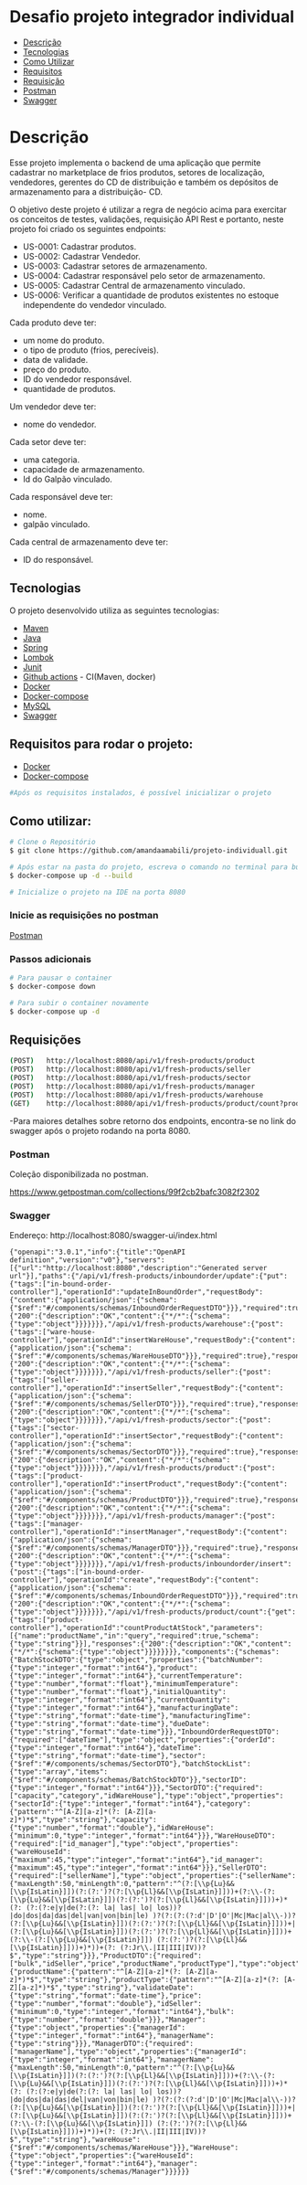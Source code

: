 # Desafio projeto integrador individual

- [Descrição](#descrico)
- [Tecnologias](#tech)
- [Como Utilizar](#setting)
- [Requisitos](#requisito)
- [Requisição](#requisicao)
- [Postman](#postman)
- [Swagger](#swagger)


<a id="descrico"></a>
# Descrição

Esse projeto implementa o backend de uma aplicação que permite cadastrar no marketplace de frios produtos, setores de localização, vendedores, 
gerentes do CD de distribuição e também os depósitos de armazenamento para a distribuição- CD.

O objetivo deste projeto é utilizar a regra de negócio acima para exercitar os conceitos de testes, validações, requisição API Rest e portanto,
neste projeto foi criado os seguintes endpoints:

* US-0001: Cadastrar produtos.
* US-0002: Cadastrar Vendedor.
* US-0003: Cadastrar setores de armazenamento.
* US-0004: Cadastrar responsável pelo setor de armazenamento.
* US-0005: Cadastrar Central de armazenamento vinculado.
* US-0006: Verificar a quantidade de produtos existentes no estoque independente do vendedor vinculado.


Cada produto deve ter:
- um nome do produto.
- o tipo de produto (frios, perecíveis).
- data de validade.
- preço do produto.
- ID do vendedor responsável.
- quantidade de produtos.

Um vendedor deve ter:
- nome do vendedor.

Cada setor deve ter:
- uma categoria.
- capacidade de armazenamento.
- Id do Galpão vinculado.

Cada responsável deve ter: 
- nome.
- galpão vinculado.

Cada central de armazenamento deve ter:
- ID do responsável.



<a id="tech"></a>
## Tecnologias 
O projeto desenvolvido utiliza as seguintes tecnologias:

- [Maven](https://maven.apache.org/)
- [Java](https://www.oracle.com/br/java/technologies/javase/jdk11-archive-downloads.html)
- [Spring](https://spring.io/)
- [Lombok](https://projectlombok.org/)
- [Junit](https://junit.org/junit5/docs/current/user-guide/)
- [Github actions](https://github.com/features/actions) - CI(Maven, docker)
- [Docker](https://www.docker.com/)
- [Docker-compose](https://docs.docker.com/compose/compose-file/compose-file-v3/)
- [MySQL](https://www.mysql.com/)
- [Swagger](https://swagger.io/)

<a id="requisito"></a>
## Requisitos para rodar o projeto:

- [Docker](https://docker-docs.netlify.app/docker-for-mac/install/#where-to-go-next)
- [Docker-compose](https://docker-docs.netlify.app/compose/install/)

```bash
#Após os requisitos instalados, é possível inicializar o projeto
```
<a id="setting"></a>
## Como utilizar:

```bash
# Clone o Repositório
$ git clone https://github.com/amandaamabili/projeto-individuall.git
```
```bash
# Após estar na pasta do projeto, escreva o comando no terminal para buildar o container
$ docker-compose up -d --build
```
```bash
# Inicialize o projeto na IDE na porta 8080
```

### Inicie as requisições no postman
[Postman](#postman)

### Passos adicionais
```bash
# Para pausar o container
$ docker-compose down
```
```bash
# Para subir o container novamente
$ docker-compose up -d
```
<a id="requisicao"></a>
## Requisições

```sh
(POST)   http://localhost:8080/api/v1/fresh-products/product
(POST)   http://localhost:8080/api/v1/fresh-products/seller
(POST)   http://localhost:8080/api/v1/fresh-products/sector
(POST)   http://localhost:8080/api/v1/fresh-products/manager
(POST)   http://localhost:8080/api/v1/fresh-products/warehouse
(GET)    http://localhost:8080/api/v1/fresh-products/product/count?productName=Banana
   ```
 -Para maiores detalhes sobre retorno dos endpoints, encontra-se no link do swagger após o projeto rodando na porta 8080.
 
<a id="postman"></a>
### Postman
Coleção disponibilizada no postman.

https://www.getpostman.com/collections/99f2cb2bafc3082f2302
<a id="swagger"></a>
### Swagger

Endereço: http://localhost:8080/swagger-ui/index.html

```
{"openapi":"3.0.1","info":{"title":"OpenAPI definition","version":"v0"},"servers":[{"url":"http://localhost:8080","description":"Generated server url"}],"paths":{"/api/v1/fresh-products/inboundorder/update":{"put":{"tags":["in-bound-order-controller"],"operationId":"updateInBoundOrder","requestBody":{"content":{"application/json":{"schema":{"$ref":"#/components/schemas/InboundOrderRequestDTO"}}},"required":true},"responses":{"200":{"description":"OK","content":{"*/*":{"schema":{"type":"object"}}}}}}},"/api/v1/fresh-products/warehouse":{"post":{"tags":["ware-house-controller"],"operationId":"insertWareHouse","requestBody":{"content":{"application/json":{"schema":{"$ref":"#/components/schemas/WareHouseDTO"}}},"required":true},"responses":{"200":{"description":"OK","content":{"*/*":{"schema":{"type":"object"}}}}}}},"/api/v1/fresh-products/seller":{"post":{"tags":["seller-controller"],"operationId":"insertSeller","requestBody":{"content":{"application/json":{"schema":{"$ref":"#/components/schemas/SellerDTO"}}},"required":true},"responses":{"200":{"description":"OK","content":{"*/*":{"schema":{"type":"object"}}}}}}},"/api/v1/fresh-products/sector":{"post":{"tags":["sector-controller"],"operationId":"insertSector","requestBody":{"content":{"application/json":{"schema":{"$ref":"#/components/schemas/SectorDTO"}}},"required":true},"responses":{"200":{"description":"OK","content":{"*/*":{"schema":{"type":"object"}}}}}}},"/api/v1/fresh-products/product":{"post":{"tags":["product-controller"],"operationId":"insertProduct","requestBody":{"content":{"application/json":{"schema":{"$ref":"#/components/schemas/ProductDTO"}}},"required":true},"responses":{"200":{"description":"OK","content":{"*/*":{"schema":{"type":"object"}}}}}}},"/api/v1/fresh-products/manager":{"post":{"tags":["manager-controller"],"operationId":"insertManager","requestBody":{"content":{"application/json":{"schema":{"$ref":"#/components/schemas/ManagerDTO"}}},"required":true},"responses":{"200":{"description":"OK","content":{"*/*":{"schema":{"type":"object"}}}}}}},"/api/v1/fresh-products/inboundorder/insert":{"post":{"tags":["in-bound-order-controller"],"operationId":"create","requestBody":{"content":{"application/json":{"schema":{"$ref":"#/components/schemas/InboundOrderRequestDTO"}}},"required":true},"responses":{"200":{"description":"OK","content":{"*/*":{"schema":{"type":"object"}}}}}}},"/api/v1/fresh-products/product/count":{"get":{"tags":["product-controller"],"operationId":"countProductAtStock","parameters":[{"name":"productName","in":"query","required":true,"schema":{"type":"string"}}],"responses":{"200":{"description":"OK","content":{"*/*":{"schema":{"type":"object"}}}}}}}},"components":{"schemas":{"BatchStockDTO":{"type":"object","properties":{"batchNumber":{"type":"integer","format":"int64"},"product":{"type":"integer","format":"int64"},"currentTemperature":{"type":"number","format":"float"},"minimumTemperature":{"type":"number","format":"float"},"initialQuantity":{"type":"integer","format":"int64"},"currentQuantity":{"type":"integer","format":"int64"},"manufacturingDate":{"type":"string","format":"date-time"},"manufacturingTime":{"type":"string","format":"date-time"},"dueDate":{"type":"string","format":"date-time"}}},"InboundOrderRequestDTO":{"required":["dateTime"],"type":"object","properties":{"orderId":{"type":"integer","format":"int64"},"dateTime":{"type":"string","format":"date-time"},"sector":{"$ref":"#/components/schemas/SectorDTO"},"batchStockList":{"type":"array","items":{"$ref":"#/components/schemas/BatchStockDTO"}},"sectorID":{"type":"integer","format":"int64"}}},"SectorDTO":{"required":["capacity","category","idWareHouse"],"type":"object","properties":{"sectorId":{"type":"integer","format":"int64"},"category":{"pattern":"^[A-Z][a-z]*(?: [A-Z][a-z]*)*$","type":"string"},"capacity":{"type":"number","format":"double"},"idWareHouse":{"minimum":0,"type":"integer","format":"int64"}}},"WareHouseDTO":{"required":["id_manager"],"type":"object","properties":{"wareHouseId":{"maximum":45,"type":"integer","format":"int64"},"id_manager":{"maximum":45,"type":"integer","format":"int64"}}},"SellerDTO":{"required":["sellerName"],"type":"object","properties":{"sellerName":{"maxLength":50,"minLength":0,"pattern":"^(?:[\\p{Lu}&&[\\p{IsLatin}]])(?:(?:')?(?:[\\p{Ll}&&[\\p{IsLatin}]]))+(?:\\-(?:[\\p{Lu}&&[\\p{IsLatin}]])(?:(?:')?(?:[\\p{Ll}&&[\\p{IsLatin}]]))+)*(?: (?:(?:e|y|de(?:(?: la| las| lo| los))?|do|dos|da|das|del|van|von|bin|le) )?(?:(?:(?:d'|D'|O'|Mc|Mac|al\\-))?(?:[\\p{Lu}&&[\\p{IsLatin}]])(?:(?:')?(?:[\\p{Ll}&&[\\p{IsLatin}]]))+|(?:[\\p{Lu}&&[\\p{IsLatin}]])(?:(?:')?(?:[\\p{Ll}&&[\\p{IsLatin}]]))+(?:\\-(?:[\\p{Lu}&&[\\p{IsLatin}]]) (?:(?:')?(?:[\\p{Ll}&&[\\p{IsLatin}]]))+)*))+(?: (?:Jr\\.|II|III|IV))?$","type":"string"}}},"ProductDTO":{"required":["bulk","idSeller","price","productName","productType"],"type":"object","properties":{"productName":{"pattern":"^[A-Z][a-z]*(?: [A-Z][a-z]*)*$","type":"string"},"productType":{"pattern":"^[A-Z][a-z]*(?: [A-Z][a-z]*)*$","type":"string"},"validateDate":{"type":"string","format":"date-time"},"price":{"type":"number","format":"double"},"idSeller":{"minimum":0,"type":"integer","format":"int64"},"bulk":{"type":"number","format":"double"}}},"Manager":{"type":"object","properties":{"managerId":{"type":"integer","format":"int64"},"managerName":{"type":"string"}}},"ManagerDTO":{"required":["managerName"],"type":"object","properties":{"managerId":{"type":"integer","format":"int64"},"managerName":{"maxLength":50,"minLength":0,"pattern":"^(?:[\\p{Lu}&&[\\p{IsLatin}]])(?:(?:')?(?:[\\p{Ll}&&[\\p{IsLatin}]]))+(?:\\-(?:[\\p{Lu}&&[\\p{IsLatin}]])(?:(?:')?(?:[\\p{Ll}&&[\\p{IsLatin}]]))+)*(?: (?:(?:e|y|de(?:(?: la| las| lo| los))?|do|dos|da|das|del|van|von|bin|le) )?(?:(?:(?:d'|D'|O'|Mc|Mac|al\\-))?(?:[\\p{Lu}&&[\\p{IsLatin}]])(?:(?:')?(?:[\\p{Ll}&&[\\p{IsLatin}]]))+|(?:[\\p{Lu}&&[\\p{IsLatin}]])(?:(?:')?(?:[\\p{Ll}&&[\\p{IsLatin}]]))+(?:\\-(?:[\\p{Lu}&&[\\p{IsLatin}]]) (?:(?:')?(?:[\\p{Ll}&&[\\p{IsLatin}]]))+)*))+(?: (?:Jr\\.|II|III|IV))?$","type":"string"},"wareHouse":{"$ref":"#/components/schemas/WareHouse"}}},"WareHouse":{"type":"object","properties":{"wareHouseId":{"type":"integer","format":"int64"},"manager":{"$ref":"#/components/schemas/Manager"}}}}}}
```
